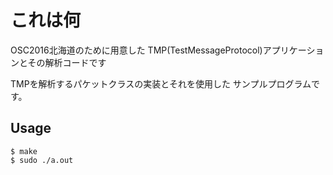 
# これは何

OSC2016北海道のために用意した
TMP(TestMessageProtocol)アプリケーションとその解析コードです

TMPを解析するパケットクラスの実装とそれを使用した
サンプルプログラムです。

## Usage

```
$ make
$ sudo ./a.out
```

